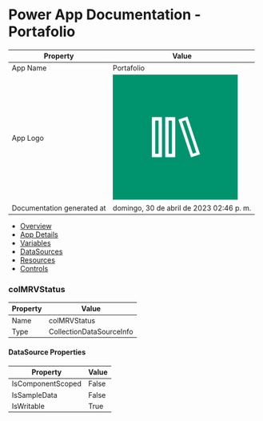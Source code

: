﻿# Power App Documentation \- Portafolio

| Property                   | Value                                    |
| -------------------------- | ---------------------------------------- |
| App Name                   | Portafolio                               |
| App Logo                   | ![App Logo](resources/applogoSmall.png)  |
| Documentation generated at | domingo, 30 de abril de 2023 02:46 p. m. |

- [Overview](index-Portafolio.md)
- [App Details](appdetails-Portafolio.md)
- [Variables](variables-Portafolio.md)
- [DataSources](datasources-Portafolio.md)
- [Resources](resources-Portafolio.md)
- [Controls](controls-Portafolio.md)

### colMRVStatus

| Property | Value                    |
| -------- | ------------------------ |
| Name     | colMRVStatus             |
| Type     | CollectionDataSourceInfo |

#### DataSource Properties

| Property          | Value |
| ----------------- | ----- |
| IsComponentScoped | False |
| IsSampleData      | False |
| IsWritable        | True  |
